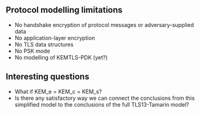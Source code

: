 ## Protocol modelling limitations

- No handshake encryption of protocol messages or adversary-supplied data
- No application-layer encryption
- No TLS data structures
- No PSK mode
- No modelling of KEMTLS-PDK (yet?)

## Interesting questions

- What if KEM_e = KEM_c = KEM_s?
- Is there any satisfactory way we can connect the conclusions from this simplified model to the conclusions of the full TLS13-Tamarin model?
